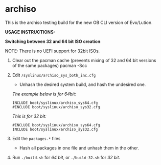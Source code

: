 archiso
=======
This is the archiso testing build for the new OB CLI version of Evo/Lution.



**USAGE INSTRUCTIONS:**

**Switching between 32 and 64 bit ISO creation**

NOTE: There is no UEFI support for 32bit ISOs.

1. Clear out the pacman cache (prevents mixing of 32 and 64 bit versions of the same packages)
pacman -Scc

2. Edit `/syslinux/archiso_sys_both_inc.cfg`
   *  Unhash the desired system build, and hash the undesired one.

   _The example below is for 64bit:_
      ```
      INCLUDE boot/syslinux/archiso_sys64.cfg
      #INCLUDE boot/syslinux/archiso_sys32.cfg
      ```

   _This is for 32 bit:_
      ```
      #INCLUDE boot/syslinux/archiso_sys64.cfg
      INCLUDE boot/syslinux/archiso_sys32.cfg
      ```

3. Edit the `packages.*` files
   * Hash all packages in one file and unhash them in the other.

4. Run `./build.sh` for _64 bit_, or `./build-32.sh` for _32 bit_.
